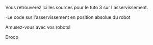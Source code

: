 Vous retrouverez ici les sources pour le tuto 3 sur l'asservissement.

-Le code sur l'asservissement en position absolue du robot

Amusez-vous avec vos robots!

Droop
